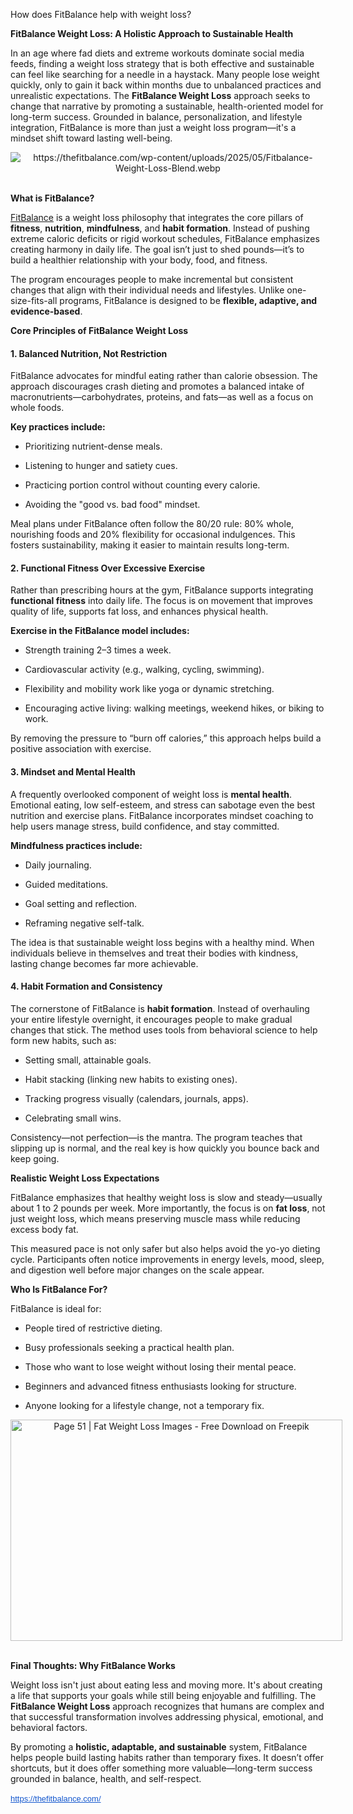 How does FitBalance help with weight loss?

<div id="post-body-710034796444623033" class="post-body entry-content float-container">
<div id="post-body-710034796444623033" class="post-body entry-content float-container">
<p data-end="258" data-start="189"><strong data-end="258" data-start="189">FitBalance Weight Loss: A Holistic Approach to Sustainable Health</strong></p>
<p data-end="891" data-start="260">In an age where fad diets and extreme workouts dominate social media feeds, finding a weight loss strategy that is both effective and sustainable can feel like searching for a needle in a haystack. Many people lose weight quickly, only to gain it back within months due to unbalanced practices and unrealistic expectations. The <strong data-end="614" data-start="588">FitBalance Weight Loss</strong> approach seeks to change that narrative by promoting a sustainable, health-oriented model for long-term success. Grounded in balance, personalization, and lifestyle integration, FitBalance is more than just a weight loss program&mdash;it's a mindset shift toward lasting well-being.</p>
<p style="text-align: center;"><img src="https://thefitbalance.com/wp-content/uploads/2025/05/Fitbalance-Weight-Loss-Blend.webp" alt="https://thefitbalance.com/wp-content/uploads/2025/05/Fitbalance-Weight-Loss-Blend.webp" /><strong>&nbsp;</strong></p>
<p><strong>What is FitBalance?</strong></p>
<p data-end="1302" data-start="923"><a href="https://thefitbalance.com/">FitBalance</a> is a weight loss philosophy that integrates the core pillars of <strong data-end="1009" data-start="998">fitness</strong>, <strong data-end="1024" data-start="1011">nutrition</strong>, <strong data-end="1041" data-start="1026">mindfulness</strong>, and <strong data-end="1066" data-start="1047">habit formation</strong>. Instead of pushing extreme caloric deficits or rigid workout schedules, FitBalance emphasizes creating harmony in daily life. The goal isn&rsquo;t just to shed pounds&mdash;it&rsquo;s to build a healthier relationship with your body, food, and fitness.</p>
<p data-end="1539" data-start="1304">The program encourages people to make incremental but consistent changes that align with their individual needs and lifestyles. Unlike one-size-fits-all programs, FitBalance is designed to be <strong data-end="1538" data-start="1496">flexible, adaptive, and evidence-based</strong>.</p>
<strong>Core Principles of FitBalance Weight Loss</strong>
<h4 data-end="1640" data-start="1593">1. <strong data-end="1640" data-start="1601">Balanced Nutrition, Not Restriction</strong></h4>
<p data-end="1868" data-start="1641">FitBalance advocates for mindful eating rather than calorie obsession. The approach discourages crash dieting and promotes a balanced intake of macronutrients&mdash;carbohydrates, proteins, and fats&mdash;as well as a focus on whole foods.</p>
<p data-end="1896" data-start="1870"><strong data-end="1896" data-start="1870">Key practices include:</strong></p>
<ul data-end="2078" data-start="1897">
<li data-end="1933" data-start="1897">
<p data-end="1933" data-start="1899">Prioritizing nutrient-dense meals.</p>
</li>
<li data-end="1973" data-start="1934">
<p data-end="1973" data-start="1936">Listening to hunger and satiety cues.</p>
</li>
<li data-end="2034" data-start="1974">
<p data-end="2034" data-start="1976">Practicing portion control without counting every calorie.</p>
</li>
<li data-end="2078" data-start="2035">
<p data-end="2078" data-start="2037">Avoiding the "good vs. bad food" mindset.</p>
</li>
</ul>
<p data-end="2289" data-start="2080">Meal plans under FitBalance often follow the 80/20 rule: 80% whole, nourishing foods and 20% flexibility for occasional indulgences. This fosters sustainability, making it easier to maintain results long-term.</p>
<h4 data-end="2345" data-start="2291">2. <strong data-end="2345" data-start="2299">Functional Fitness Over Excessive Exercise</strong></h4>
<p data-end="2564" data-start="2346">Rather than prescribing hours at the gym, FitBalance supports integrating <strong data-end="2442" data-start="2420">functional fitness</strong> into daily life. The focus is on movement that improves quality of life, supports fat loss, and enhances physical health.</p>
<p data-end="2612" data-start="2566"><strong data-end="2612" data-start="2566">Exercise in the FitBalance model includes:</strong></p>
<ul data-end="2858" data-start="2613">
<li data-end="2650" data-start="2613">
<p data-end="2650" data-start="2615">Strength training 2&ndash;3 times a week.</p>
</li>
<li data-end="2712" data-start="2651">
<p data-end="2712" data-start="2653">Cardiovascular activity (e.g., walking, cycling, swimming).</p>
</li>
<li data-end="2777" data-start="2713">
<p data-end="2777" data-start="2715">Flexibility and mobility work like yoga or dynamic stretching.</p>
</li>
<li data-end="2858" data-start="2778">
<p data-end="2858" data-start="2780">Encouraging active living: walking meetings, weekend hikes, or biking to work.</p>
</li>
</ul>
<p data-end="2972" data-start="2860">By removing the pressure to &ldquo;burn off calories,&rdquo; this approach helps build a positive association with exercise.</p>
<h4 data-end="3011" data-start="2974">3. <strong data-end="3011" data-start="2982">Mindset and Mental Health</strong></h4>
<p data-end="3293" data-start="3012">A frequently overlooked component of weight loss is <strong data-end="3081" data-start="3064">mental health</strong>. Emotional eating, low self-esteem, and stress can sabotage even the best nutrition and exercise plans. FitBalance incorporates mindset coaching to help users manage stress, build confidence, and stay committed.</p>
<p data-end="3329" data-start="3295"><strong data-end="3329" data-start="3295">Mindfulness practices include:</strong></p>
<ul data-end="3434" data-start="3330">
<li data-end="3349" data-start="3330">
<p data-end="3349" data-start="3332">Daily journaling.</p>
</li>
<li data-end="3371" data-start="3350">
<p data-end="3371" data-start="3352">Guided meditations.</p>
</li>
<li data-end="3402" data-start="3372">
<p data-end="3402" data-start="3374">Goal setting and reflection.</p>
</li>
<li data-end="3434" data-start="3403">
<p data-end="3434" data-start="3405">Reframing negative self-talk.</p>
</li>
</ul>
<p data-end="3625" data-start="3436">The idea is that sustainable weight loss begins with a healthy mind. When individuals believe in themselves and treat their bodies with kindness, lasting change becomes far more achievable.</p>
<h4 data-end="3670" data-start="3627">4. <strong data-end="3670" data-start="3635">Habit Formation and Consistency</strong></h4>
<p data-end="3917" data-start="3671">The cornerstone of FitBalance is <strong data-end="3723" data-start="3704">habit formation</strong>. Instead of overhauling your entire lifestyle overnight, it encourages people to make gradual changes that stick. The method uses tools from behavioral science to help form new habits, such as:</p>
<ul data-end="4092" data-start="3918">
<li data-end="3952" data-start="3918">
<p data-end="3952" data-start="3920">Setting small, attainable goals.</p>
</li>
<li data-end="4008" data-start="3953">
<p data-end="4008" data-start="3955">Habit stacking (linking new habits to existing ones).</p>
</li>
<li data-end="4066" data-start="4009">
<p data-end="4066" data-start="4011">Tracking progress visually (calendars, journals, apps).</p>
</li>
<li data-end="4092" data-start="4067">
<p data-end="4092" data-start="4069">Celebrating small wins.</p>
</li>
</ul>
<p data-end="4247" data-start="4094">Consistency&mdash;not perfection&mdash;is the mantra. The program teaches that slipping up is normal, and the real key is how quickly you bounce back and keep going.</p>
<strong>Realistic Weight Loss Expectations</strong>
<p data-end="4534" data-start="4294">FitBalance emphasizes that healthy weight loss is slow and steady&mdash;usually about 1 to 2 pounds per week. More importantly, the focus is on <strong data-end="4444" data-start="4432">fat loss</strong>, not just weight loss, which means preserving muscle mass while reducing excess body fat.</p>
<p data-end="4749" data-start="4536">This measured pace is not only safer but also helps avoid the yo-yo dieting cycle. Participants often notice improvements in energy levels, mood, sleep, and digestion well before major changes on the scale appear.</p>
<strong>Who Is FitBalance For?</strong>
<p data-end="5846" data-start="5822">FitBalance is ideal for:</p>
<ul data-end="6136" data-start="5847">
<li data-end="5885" data-start="5847">
<p data-end="5885" data-start="5849">People tired of restrictive dieting.</p>
</li>
<li data-end="5939" data-start="5886">
<p data-end="5939" data-start="5888">Busy professionals seeking a practical health plan.</p>
</li>
<li data-end="6006" data-start="5940">
<p data-end="6006" data-start="5942">Those who want to lose weight without losing their mental peace.</p>
</li>
<li data-end="6074" data-start="6007">
<p data-end="6074" data-start="6009">Beginners and advanced fitness enthusiasts looking for structure.</p>
</li>
<li data-end="6136" data-start="6075">
<p data-end="6136" data-start="6077">Anyone looking for a lifestyle change, not a temporary fix.</p>
</li>
</ul>
<p style="text-align: center;"><img class="sFlh5c FyHeAf iPVvYb" style="height: 354px; margin: 0px; max-width: 740px; width: 531px;" src="https://img.freepik.com/free-photo/tough-young-woman-standing-isolated-grey-wall-muscular-female-bodybuilder-ready-gym-exercise_231208-10487.jpg?semt=ais_hybrid&amp;w=740" alt="Page 51 | Fat Weight Loss Images - Free Download on Freepik" /><strong>&nbsp;</strong></p>
<p><strong>Final Thoughts: Why FitBalance Works</strong></p>
<p data-end="6513" data-start="6185">Weight loss isn't just about eating less and moving more. It's about creating a life that supports your goals while still being enjoyable and fulfilling. The <strong data-end="6369" data-start="6343">FitBalance Weight Loss</strong> approach recognizes that humans are complex and that successful transformation involves addressing physical, emotional, and behavioral factors.</p>
<p data-end="6787" data-start="6515">By promoting a <strong data-end="6570" data-start="6530">holistic, adaptable, and sustainable</strong> system, FitBalance helps people build lasting habits rather than temporary fixes. It doesn&rsquo;t offer shortcuts, but it does offer something more valuable&mdash;long-term success grounded in balance, health, and self-respect.</p>
<p data-end="6787" data-start="6515"><a style="-webkit-text-stroke-width: 0px; background-color: white; color: #1155cc; font-family: Arial, Helvetica, sans-serif; font-size: small; font-style: normal; font-variant-caps: normal; font-variant-ligatures: normal; font-weight: 400; letter-spacing: normal; orphans: 2; text-align: start; text-indent: 0px; text-transform: none; white-space: normal; widows: 2; word-spacing: 0px;" href="https://thefitbalance.com/" target="_blank" data-saferedirecturl="https://www.google.com/url?q=https://thefitbalance.com/&amp;source=gmail&amp;ust=1748664922448000&amp;usg=AOvVaw3Nxe8hMY5725LZoO85_c7D">https://thefitbalance.com/</a>&nbsp;</p>
</div>
</div>
